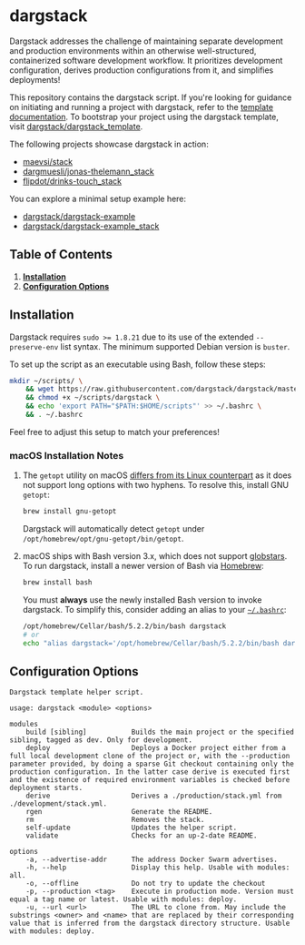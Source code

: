 # dargstack

Dargstack addresses the challenge of maintaining separate development and production environments within an otherwise well-structured, containerized software development workflow.
It prioritizes development configuration, derives production configurations from it, and simplifies deployments!

This repository contains the dargstack script.
If you're looking for guidance on initiating and running a project with dargstack, refer to the [template documentation](./docs/template.md).
To bootstrap your project using the dargstack template, visit [dargstack/dargstack_template](https://github.com/dargstack/dargstack_template).

The following projects showcase dargstack in action:

- [maevsi/stack](https://github.com/maevsi/stack/)
- [dargmuesli/jonas-thelemann_stack](https://github.com/dargmuesli/jonas-thelemann_stack/)
- [flipdot/drinks-touch_stack](https://github.com/flipdot/drinks-touch_stack/)

You can explore a minimal setup example here:

- [dargstack/dargstack-example](https://github.com/dargstack/dargstack-example/)
- [dargstack/dargstack-example_stack](https://github.com/dargstack/dargstack-example_stack/)

## Table of Contents

1. **[Installation](#installation)**
2. **[Configuration Options](#configuration-options)**

## Installation

Dargstack requires `sudo >= 1.8.21` due to its use of the extended `--preserve-env` list syntax.
The minimum supported Debian version is `buster`.

To set up the script as an executable using Bash, follow these steps:

```bash
mkdir ~/scripts/ \
    && wget https://raw.githubusercontent.com/dargstack/dargstack/master/src/dargstack -O ~/scripts/dargstack \
    && chmod +x ~/scripts/dargstack \
    && echo 'export PATH="$PATH:$HOME/scripts"' >> ~/.bashrc \
    && . ~/.bashrc
```

Feel free to adjust this setup to match your preferences!

### macOS Installation Notes

1. The `getopt` utility on macOS [differs from its Linux counterpart](https://en.wikipedia.org/wiki/Getopt#Extensions) as it does not support long options with two hyphens.
   To resolve this, install GNU `getopt`:

   ```sh
   brew install gnu-getopt
   ```

   Dargstack will automatically detect `getopt` under `/opt/homebrew/opt/gnu-getopt/bin/getopt`.

2. macOS ships with Bash version 3.x, which does not support [globstars](https://www.gnu.org/software/bash/manual/html_node/The-Shopt-Builtin.html).
   To run dargstack, install a newer version of Bash via [Homebrew](https://brew.sh/):

   ```sh
   brew install bash
   ```

   You must **always** use the newly installed Bash version to invoke dargstack. To simplify this, consider adding an alias to your [`~/.bashrc`](https://wiki.ubuntuusers.de/alias/):

   ```sh
   /opt/homebrew/Cellar/bash/5.2.2/bin/bash dargstack
   # or
   echo "alias dargstack='/opt/homebrew/Cellar/bash/5.2.2/bin/bash dargstack'" >> ~/.bashrc
   ```


## Configuration Options

```
Dargstack template helper script.

usage: dargstack <module> <options>

modules
    build [sibling]           Builds the main project or the specified sibling, tagged as dev. Only for development.
    deploy                    Deploys a Docker project either from a full local development clone of the project or, with the --production parameter provided, by doing a sparse Git checkout containing only the production configuration. In the latter case derive is executed first and the existence of required environment variables is checked before deployment starts.
    derive                    Derives a ./production/stack.yml from ./development/stack.yml.
    rgen                      Generate the README.
    rm                        Removes the stack.
    self-update               Updates the helper script.
    validate                  Checks for an up-2-date README.

options
    -a, --advertise-addr      The address Docker Swarm advertises.
    -h, --help                Display this help. Usable with modules: all.
    -o, --offline             Do not try to update the checkout
    -p, --production <tag>    Execute in production mode. Version must equal a tag name or latest. Usable with modules: deploy.
    -u, --url <url>           The URL to clone from. May include the substrings <owner> and <name> that are replaced by their corresponding value that is inferred from the dargstack directory structure. Usable with modules: deploy.
```

